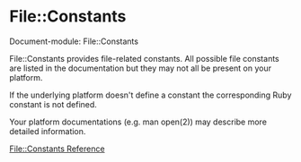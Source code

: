 # File::Constants

Document-module: File::Constants

File::Constants provides file-related constants.  All possible file constants
are listed in the documentation but they may not all be present on your
platform.

If the underlying platform doesn't define a constant the corresponding Ruby
constant is not defined.

Your platform documentations (e.g. man open(2)) may describe more detailed
information.

[File::Constants Reference](https://ruby-doc.org/core-2.7.0/File/Constants.html)